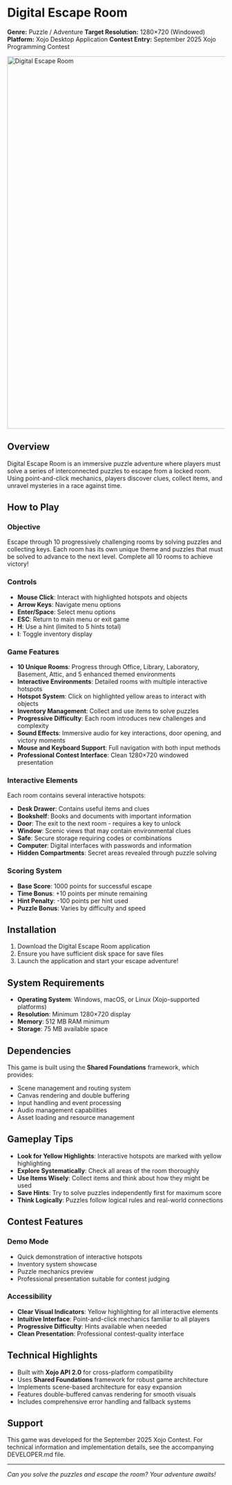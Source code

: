 # Digital Escape Room

**Genre:** Puzzle / Adventure
**Target Resolution:** 1280×720 (Windowed)
**Platform:** Xojo Desktop Application
**Contest Entry:** September 2025 Xojo Programming Contest

<img width="1392" height="861" alt="Digital Escape Room" src="https://github.com/user-attachments/assets/311e0cea-8160-4239-94a8-a07d392413ca" />

## Overview

Digital Escape Room is an immersive puzzle adventure where players must solve a series of interconnected puzzles to escape from a locked room. Using point-and-click mechanics, players discover clues, collect items, and unravel mysteries in a race against time.

## How to Play

### Objective
Escape through 10 progressively challenging rooms by solving puzzles and collecting keys. Each room has its own unique theme and puzzles that must be solved to advance to the next level. Complete all 10 rooms to achieve victory!

### Controls
- **Mouse Click**: Interact with highlighted hotspots and objects
- **Arrow Keys**: Navigate menu options
- **Enter/Space**: Select menu options
- **ESC**: Return to main menu or exit game
- **H**: Use a hint (limited to 5 hints total)
- **I**: Toggle inventory display

### Game Features
- **10 Unique Rooms**: Progress through Office, Library, Laboratory, Basement, Attic, and 5 enhanced themed environments
- **Interactive Environments**: Detailed rooms with multiple interactive hotspots
- **Hotspot System**: Click on highlighted yellow areas to interact with objects
- **Inventory Management**: Collect and use items to solve puzzles
- **Progressive Difficulty**: Each room introduces new challenges and complexity
- **Sound Effects**: Immersive audio for key interactions, door opening, and victory moments
- **Mouse and Keyboard Support**: Full navigation with both input methods
- **Professional Contest Interface**: Clean 1280×720 windowed presentation

### Interactive Elements
Each room contains several interactive hotspots:
- **Desk Drawer**: Contains useful items and clues
- **Bookshelf**: Books and documents with important information
- **Door**: The exit to the next room - requires a key to unlock
- **Window**: Scenic views that may contain environmental clues
- **Safe**: Secure storage requiring codes or combinations
- **Computer**: Digital interfaces with passwords and information
- **Hidden Compartments**: Secret areas revealed through puzzle solving

### Scoring System
- **Base Score**: 1000 points for successful escape
- **Time Bonus**: +10 points per minute remaining
- **Hint Penalty**: -100 points per hint used
- **Puzzle Bonus**: Varies by difficulty and speed

## Installation

1. Download the Digital Escape Room application
2. Ensure you have sufficient disk space for save files
3. Launch the application and start your escape adventure!

## System Requirements

- **Operating System**: Windows, macOS, or Linux (Xojo-supported platforms)
- **Resolution**: Minimum 1280×720 display
- **Memory**: 512 MB RAM minimum
- **Storage**: 75 MB available space

## Dependencies

This game is built using the **Shared Foundations** framework, which provides:
- Scene management and routing system
- Canvas rendering and double buffering
- Input handling and event processing
- Audio management capabilities
- Asset loading and resource management

## Gameplay Tips

- **Look for Yellow Highlights**: Interactive hotspots are marked with yellow highlighting
- **Explore Systematically**: Check all areas of the room thoroughly
- **Use Items Wisely**: Collect items and think about how they might be used
- **Save Hints**: Try to solve puzzles independently first for maximum score
- **Think Logically**: Puzzles follow logical rules and real-world connections

## Contest Features

### Demo Mode
- Quick demonstration of interactive hotspots
- Inventory system showcase
- Puzzle mechanics preview
- Professional presentation suitable for contest judging

### Accessibility
- **Clear Visual Indicators**: Yellow highlighting for all interactive elements
- **Intuitive Interface**: Point-and-click mechanics familiar to all players
- **Progressive Difficulty**: Hints available when needed
- **Clean Presentation**: Professional contest-quality interface

## Technical Highlights

- Built with **Xojo API 2.0** for cross-platform compatibility
- Uses **Shared Foundations** framework for robust game architecture
- Implements scene-based architecture for easy expansion
- Features double-buffered canvas rendering for smooth visuals
- Includes comprehensive error handling and fallback systems

## Support

This game was developed for the September 2025 Xojo Contest. For technical information and implementation details, see the accompanying DEVELOPER.md file.

---

*Can you solve the puzzles and escape the room? Your adventure awaits!*
